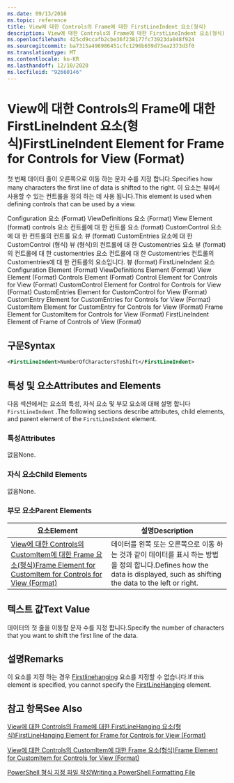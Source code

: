 ```yaml
---
ms.date: 09/13/2016
ms.topic: reference
title: View에 대한 Controls의 Frame에 대한 FirstLineIndent 요소(형식)
description: View에 대한 Controls의 Frame에 대한 FirstLineIndent 요소(형식)
ms.openlocfilehash: 425cd9ccafb2cbe36f238177fc73923da048f924
ms.sourcegitcommit: ba7315a496986451cfc1296b659d73ea2373d3f0
ms.translationtype: MT
ms.contentlocale: ko-KR
ms.lasthandoff: 12/10/2020
ms.locfileid: "92660146"
---
```

# <a name="firstlineindent-element-for-frame-for-controls-for-view-format"></a><span data-ttu-id="f3e9b-103">View에 대한 Controls의 Frame에 대한 FirstLineIndent 요소(형식)</span><span class="sxs-lookup"><span data-stu-id="f3e9b-103">FirstLineIndent Element for Frame for Controls for View (Format)</span></span>

<span data-ttu-id="f3e9b-104">첫 번째 데이터 줄이 오른쪽으로 이동 하는 문자 수를 지정 합니다.</span><span class="sxs-lookup"><span data-stu-id="f3e9b-104">Specifies how many characters the first line of data is shifted to the right.</span></span> <span data-ttu-id="f3e9b-105">이 요소는 뷰에서 사용할 수 있는 컨트롤을 정의 하는 데 사용 됩니다.</span><span class="sxs-lookup"><span data-stu-id="f3e9b-105">This element is used when defining controls that can be used by a view.</span></span>

<span data-ttu-id="f3e9b-106">Configuration 요소 (Format) ViewDefinitions 요소 (Format) View Element (format) controls 요소 컨트롤에 대 한 컨트롤 요소 (format) CustomControl 요소에 대 한 컨트롤의 컨트롤 요소 뷰 (format) CustomEntries 요소에 대 한 CustomControl (형식) 뷰 (형식)의 컨트롤에 대 한 Customentries 요소 뷰 (format)의 컨트롤에 대 한 customentries 요소 컨트롤에 대 한 Customentries 컨트롤의 Customentries에 대 한 컨트롤의 요소입니다. 뷰 (format) FirstLineIndent 요소</span><span class="sxs-lookup"><span data-stu-id="f3e9b-106">Configuration Element (Format) ViewDefinitions Element (Format) View Element (Format) Controls Element (Format) Control Element for Controls for View (Format) CustomControl Element for Control for Controls for View (Format) CustomEntries Element for CustomControl for View (Format) CustomEntry Element for CustomEntries for Controls for View (Format) CustomItem Element for CustomEntry for Controls for View (Format) Frame Element for CustomItem for Controls for View (Format) FirstLineIndent Element of Frame of Controls of View (Format)</span></span>

## <a name="syntax"></a><span data-ttu-id="f3e9b-107">구문</span><span class="sxs-lookup"><span data-stu-id="f3e9b-107">Syntax</span></span>

```xml
<FirstLineIndent>NumberOfCharactersToShift</FirstLineIndent>
```

## <a name="attributes-and-elements"></a><span data-ttu-id="f3e9b-108">특성 및 요소</span><span class="sxs-lookup"><span data-stu-id="f3e9b-108">Attributes and Elements</span></span>

<span data-ttu-id="f3e9b-109">다음 섹션에서는 요소의 특성, 자식 요소 및 부모 요소에 대해 설명 합니다 `FirstLineIndent` .</span><span class="sxs-lookup"><span data-stu-id="f3e9b-109">The following sections describe attributes, child elements, and parent element of the `FirstLineIndent` element.</span></span>

### <a name="attributes"></a><span data-ttu-id="f3e9b-110">특성</span><span class="sxs-lookup"><span data-stu-id="f3e9b-110">Attributes</span></span>

<span data-ttu-id="f3e9b-111">없음</span><span class="sxs-lookup"><span data-stu-id="f3e9b-111">None.</span></span>

### <a name="child-elements"></a><span data-ttu-id="f3e9b-112">자식 요소</span><span class="sxs-lookup"><span data-stu-id="f3e9b-112">Child Elements</span></span>

<span data-ttu-id="f3e9b-113">없음</span><span class="sxs-lookup"><span data-stu-id="f3e9b-113">None.</span></span>

### <a name="parent-elements"></a><span data-ttu-id="f3e9b-114">부모 요소</span><span class="sxs-lookup"><span data-stu-id="f3e9b-114">Parent Elements</span></span>

|<span data-ttu-id="f3e9b-115">요소</span><span class="sxs-lookup"><span data-stu-id="f3e9b-115">Element</span></span>|<span data-ttu-id="f3e9b-116">설명</span><span class="sxs-lookup"><span data-stu-id="f3e9b-116">Description</span></span>|
|-------------|-----------------|
|[<span data-ttu-id="f3e9b-117">View에 대한 Controls의 CustomItem에 대한 Frame 요소(형식)</span><span class="sxs-lookup"><span data-stu-id="f3e9b-117">Frame Element for CustomItem for Controls for View (Format)</span></span>](./frame-element-for-customitem-for-controls-for-view-format.md)|<span data-ttu-id="f3e9b-118">데이터를 왼쪽 또는 오른쪽으로 이동 하는 것과 같이 데이터를 표시 하는 방법을 정의 합니다.</span><span class="sxs-lookup"><span data-stu-id="f3e9b-118">Defines how the data is displayed, such as shifting the data to the left or right.</span></span>|

## <a name="text-value"></a><span data-ttu-id="f3e9b-119">텍스트 값</span><span class="sxs-lookup"><span data-stu-id="f3e9b-119">Text Value</span></span>

<span data-ttu-id="f3e9b-120">데이터의 첫 줄을 이동할 문자 수를 지정 합니다.</span><span class="sxs-lookup"><span data-stu-id="f3e9b-120">Specify the number of characters that you want to shift the first line of the data.</span></span>

## <a name="remarks"></a><span data-ttu-id="f3e9b-121">설명</span><span class="sxs-lookup"><span data-stu-id="f3e9b-121">Remarks</span></span>

<span data-ttu-id="f3e9b-122">이 요소를 지정 하는 경우 [Firstlinehanging](./firstlinehanging-element-for-frame-for-controls-for-view-format.md) 요소를 지정할 수 없습니다.</span><span class="sxs-lookup"><span data-stu-id="f3e9b-122">If this element is specified, you cannot specify the [FirstLineHanging](./firstlinehanging-element-for-frame-for-controls-for-view-format.md) element.</span></span>

## <a name="see-also"></a><span data-ttu-id="f3e9b-123">참고 항목</span><span class="sxs-lookup"><span data-stu-id="f3e9b-123">See Also</span></span>

[<span data-ttu-id="f3e9b-124">View에 대한 Controls의 Frame에 대한 FirstLineHanging 요소(형식)</span><span class="sxs-lookup"><span data-stu-id="f3e9b-124">FirstLineHanging Element for Frame for Controls for View (Format)</span></span>](./firstlinehanging-element-for-frame-for-controls-for-view-format.md)

[<span data-ttu-id="f3e9b-125">View에 대한 Controls의 CustomItem에 대한 Frame 요소(형식)</span><span class="sxs-lookup"><span data-stu-id="f3e9b-125">Frame Element for CustomItem for Controls for View (Format)</span></span>](./frame-element-for-customitem-for-controls-for-view-format.md)

[<span data-ttu-id="f3e9b-126">PowerShell 형식 지정 파일 작성</span><span class="sxs-lookup"><span data-stu-id="f3e9b-126">Writing a PowerShell Formatting File</span></span>](./writing-a-powershell-formatting-file.md)
